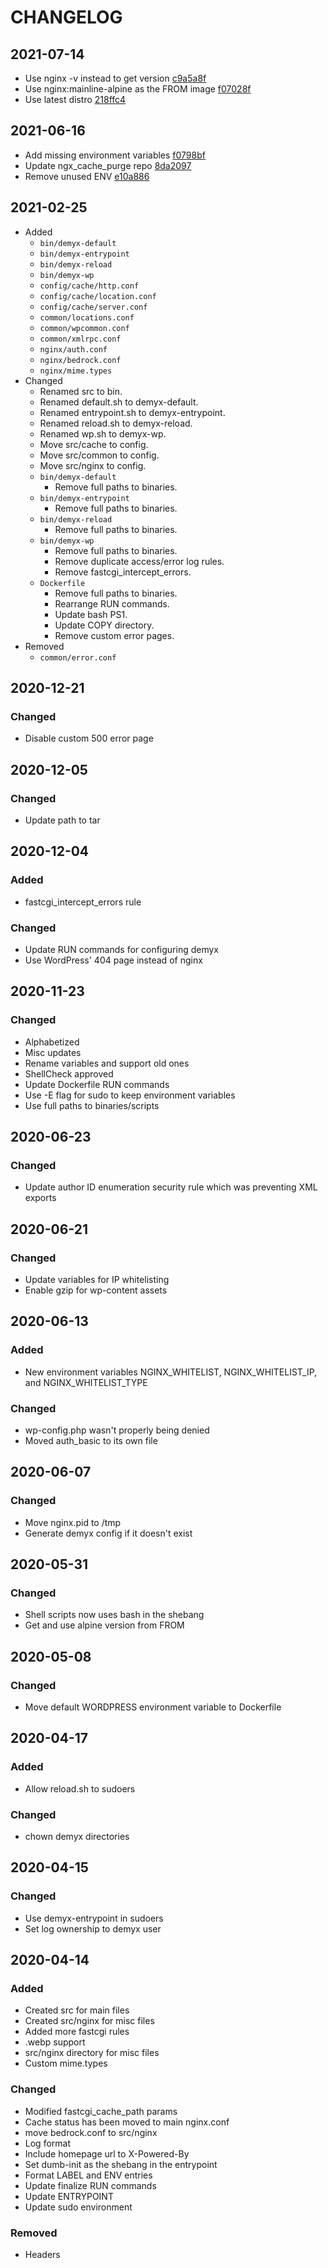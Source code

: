 # CHANGELOG

## 2021-07-14
- Use nginx -v instead to get version [c9a5a8f](https://github.com/demyxsh/nginx/commit/c9a5a8f12fe1f43390753039569d042087299ac4)
- Use nginx:mainline-alpine as the FROM image [f07028f](https://github.com/demyxsh/nginx/commit/f07028fc87a78f29859f79e9410d9e78e3e66941)
- Use latest distro [218ffc4](https://github.com/demyxsh/nginx/commit/218ffc4f0e353972dba9be2fb4e24dfed5e715e2)

## 2021-06-16
- Add missing environment variables [f0798bf](https://github.com/demyxsh/nginx/commit/f0798bf02b9d3c8d83cb01d6ecc326f244c4e395)
- Update ngx_cache_purge repo [8da2097](https://github.com/demyxsh/nginx/commit/8da209764dd8fbb7f72393e8fe52bbf2b8ab8e06)
- Remove unused ENV [e10a886](https://github.com/demyxsh/nginx/commit/e10a88645d31bf35ea887297aa184e2c9bbdda75)

## 2021-02-25
- Added
    - `bin/demyx-default`
    - `bin/demyx-entrypoint`
    - `bin/demyx-reload`
    - `bin/demyx-wp`
    - `config/cache/http.conf`
    - `config/cache/location.conf`
    - `config/cache/server.conf`
    - `common/locations.conf`
    - `common/wpcommon.conf`
    - `common/xmlrpc.conf`
    - `nginx/auth.conf`
    - `nginx/bedrock.conf`
    - `nginx/mime.types`
- Changed
    - Renamed src to bin.
    - Renamed default.sh to demyx-default.
    - Renamed entrypoint.sh to demyx-entrypoint.
    - Renamed reload.sh to demyx-reload.
    - Renamed wp.sh to demyx-wp.
    - Move src/cache to config.
    - Move src/common to config.
    - Move src/nginx to config.
    - `bin/demyx-default`
        - Remove full paths to binaries.
    - `bin/demyx-entrypoint`
        - Remove full paths to binaries.
    - `bin/demyx-reload`
        - Remove full paths to binaries.
    - `bin/demyx-wp`
        - Remove full paths to binaries.
        - Remove duplicate access/error log rules.
        - Remove fastcgi_intercept_errors.
    - `Dockerfile`
        - Remove full paths to binaries.
        - Rearrange RUN commands.
        - Update bash PS1.
        - Update COPY directory.
        - Remove custom error pages.
- Removed
    - `common/error.conf`

## 2020-12-21
### Changed
- Disable custom 500 error page

## 2020-12-05
### Changed
- Update path to tar

## 2020-12-04
### Added
- fastcgi_intercept_errors rule
### Changed
- Update RUN commands for configuring demyx
- Use WordPress' 404 page instead of nginx

## 2020-11-23
### Changed
- Alphabetized
- Misc updates
- Rename variables and support old ones
- ShellCheck approved
- Update Dockerfile RUN commands
- Use -E flag for sudo to keep environment variables
- Use full paths to binaries/scripts

## 2020-06-23
### Changed
- Update author ID enumeration security rule which was preventing XML exports

## 2020-06-21
### Changed
- Update variables for IP whitelisting
- Enable gzip for wp-content assets

## 2020-06-13
### Added
- New environment variables NGINX_WHITELIST, NGINX_WHITELIST_IP, and NGINX_WHITELIST_TYPE
### Changed
- wp-config.php wasn't properly being denied
- Moved auth_basic to its own file

## 2020-06-07
### Changed
- Move nginx.pid to /tmp
- Generate demyx config if it doesn't exist

## 2020-05-31
### Changed
- Shell scripts now uses bash in the shebang
- Get and use alpine version from FROM

## 2020-05-08
### Changed
- Move default WORDPRESS environment variable to Dockerfile

## 2020-04-17
### Added
- Allow reload.sh to sudoers
### Changed
- chown demyx directories

## 2020-04-15
### Changed
- Use demyx-entrypoint in sudoers
- Set log ownership to demyx user

## 2020-04-14
### Added
- Created src for main files
- Created src/nginx for misc files
- Added more fastcgi rules
- .webp support
- src/nginx directory for misc files
- Custom mime.types
### Changed
- Modified fastcgi_cache_path params
- Cache status has been moved to main nginx.conf
- move bedrock.conf to src/nginx
- Log format
- Include homepage url to X-Powered-By
- Set dumb-init as the shebang in the entrypoint
- Format LABEL and ENV entries
- Update finalize RUN commands
- Update ENTRYPOINT
- Update sudo environment
### Removed
- Headers
